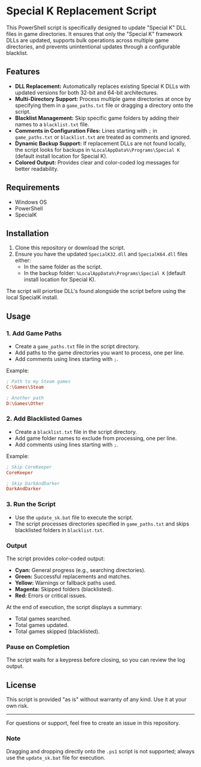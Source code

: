 # Special K Replacement Script

This PowerShell script is specifically designed to update "Special K" DLL files in game directories. It ensures that only the "Special K" framework DLLs are updated, supports bulk operations across multiple game directories, and prevents unintentional updates through a configurable blacklist.

## Features

- **DLL Replacement:** Automatically replaces existing Special K DLLs with updated versions for both 32-bit and 64-bit architectures.
- **Multi-Directory Support:** Process multiple game directories at once by specifying them in a `game_paths.txt` file or dragging a directory onto the script.
- **Blacklist Management:** Skip specific game folders by adding their names to a `blacklist.txt` file.
- **Comments in Configuration Files:** Lines starting with `;` in `game_paths.txt` or `blacklist.txt` are treated as comments and ignored.
- **Dynamic Backup Support:** If replacement DLLs are not found locally, the script looks for backups in `%LocalAppData%\Programs\Special K` (default install location for Special K).
- **Colored Output:** Provides clear and color-coded log messages for better readability.

## Requirements

- Windows OS
- PowerShell
- SpecialK

## Installation

1. Clone this repository or download the script.
2. Ensure you have the updated `SpecialK32.dll` and `SpecialK64.dll` files either:
   - In the same folder as the script.
   - In the backup folder: `%LocalAppData%\Programs\Special K` (default install location for Special K).

The script will priortise DLL's found alongside the script before using the local SpecialK install.

## Usage

### 1. Add Game Paths

- Create a `game_paths.txt` file in the script directory.
- Add paths to the game directories you want to process, one per line.
- Add comments using lines starting with `;`.

Example:

```ini
; Path to my Steam games
C:\Games\Steam

; Another path
D:\Games\Other
```

### 2. Add Blacklisted Games

- Create a `blacklist.txt` file in the script directory.
- Add game folder names to exclude from processing, one per line.
- Add comments using lines starting with `;`.

Example:

```ini
; Skip CoreKeeper
CoreKeeper

; Skip DarkAndDarker
DarkAndDarker
```

### 3. Run the Script

- Use the `update_sk.bat` file to execute the script.
- The script processes directories specified in `game_paths.txt` and skips blacklisted folders in `blacklist.txt`.

### Output

The script provides color-coded output:

- **Cyan:** General progress (e.g., searching directories).
- **Green:** Successful replacements and matches.
- **Yellow:** Warnings or fallback paths used.
- **Magenta:** Skipped folders (blacklisted).
- **Red:** Errors or critical issues.

At the end of execution, the script displays a summary:

- Total games searched.
- Total games updated.
- Total games skipped (blacklisted).

### Pause on Completion

The script waits for a keypress before closing, so you can review the log output.

## License

This script is provided "as is" without warranty of any kind. Use it at your own risk.

---

For questions or support, feel free to create an issue in this repository.

### Note

Dragging and dropping directly onto the `.ps1` script is not supported; always use the `update_sk.bat` file for execution.
